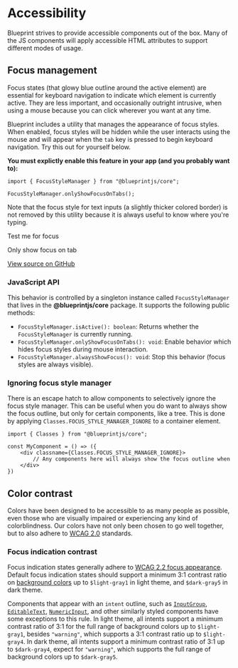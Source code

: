 # Accessibility

Blueprint strives to provide accessible components out of the box. Many of the JS components
will apply accessible HTML attributes to support different modes of usage.

## Focus management

Focus states (that glowy blue outline around the active element) are essential for keyboard
navigation to indicate which element is currently active. They are less important, and
occasionally outright intrusive, when using a mouse because you can click wherever you want at
any time.

Blueprint includes a utility that manages the appearance of focus styles. When enabled, focus styles
will be hidden while the user interacts using the mouse and will appear when the
`tab` key is pressed to begin keyboard navigation. Try this out for yourself
below.

**You must explictly enable this feature in your app (and you probably want to):**

```
import { FocusStyleManager } from "@blueprintjs/core";  
  
FocusStyleManager.onlyShowFocusOnTabs();  

```

Note that the focus style for text inputs (a slightly thicker colored border) is not removed by this
utility because it is always useful to know where you're typing.

Test me for focus

Only show focus on tab

[View source on GitHub](https://github.com/palantir/blueprint/blob/develop/packages/docs-app/src/examples/core-examples/focusExample.tsx)

### JavaScript API

This behavior is controlled by a singleton instance called `FocusStyleManager` that lives in the
**@blueprintjs/core** package. It supports the following public methods:

* `FocusStyleManager.isActive(): boolean`: Returns whether the `FocusStyleManager` is currently running.
* `FocusStyleManager.onlyShowFocusOnTabs(): void`: Enable behavior which hides focus styles during mouse interaction.
* `FocusStyleManager.alwaysShowFocus(): void`: Stop this behavior (focus styles are always visible).

### Ignoring focus style manager

There is an escape hatch to allow components to selectively ignore the focus style manager. This
can be useful when you do want to always show the focus outline, but only for certain
components, like a tree. This is done by applying `Classes.FOCUS_STYLE_MANAGER_IGNORE`
to a container element.

```
import { Classes } from "@blueprintjs/core";  
  
const MyComponent = () => ({  
    <div classname={Classes.FOCUS_STYLE_MANAGER_IGNORE}>  
        // Any components here will always show the focus outline when clicked.  
    </div>  
})  

```

## Color contrast

Colors have been designed to be accessible to as many people as possible, even those who are
visually impaired or experiencing any kind of colorblindness. Our colors have not only been chosen
to go well together, but to also adhere to [WCAG 2.0](https://www.w3.org/TR/WCAG20/) standards.

### Focus indication contrast

Focus indication states generally adhere to
[WCAG 2.2 focus appearance](https://www.w3.org/WAI/WCAG22/Understanding/focus-appearance.html).
Default focus indication states should support a minimum 3:1 contrast ratio on
[background colors](#core/colors) up to `$light-gray1` in light theme, and `$dark-gray5` in dark theme.

Components that appear with an `intent` outline, such as [`InputGroup`](#core/components/input-group),
[`EditableText`](#core/components/editable-text), [`NumericInput`](#core/components/numeric-input), and other
similarly styled components have some exceptions to this rule. In light theme, all intents support a minimum contrast
ratio of 3:1 for the full range of background colors up to `$light-gray1`, besides `"warning"`,
which supports a 3:1 contrast ratio up to `$light-gray4`.
In dark theme, all intents support a minimum contrast ratio of 3:1 up to `$dark-gray4`, expect for `"warning"`,
which supports the full range of background colors up to `$dark-gray5`.